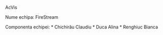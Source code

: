 AcVis

Nume echipa: FireStream

Componenta echipei:
    * Chichirău Claudiu
    * Duca Alina
    * Renghiuc Bianca